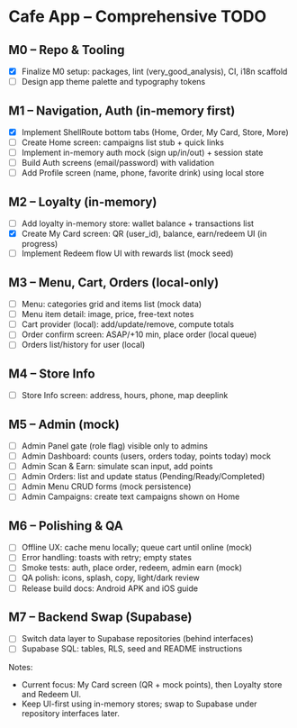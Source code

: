 # Cafe App – Comprehensive TODO

## M0 – Repo & Tooling
- [x] Finalize M0 setup: packages, lint (very_good_analysis), CI, i18n scaffold
- [ ] Design app theme palette and typography tokens

## M1 – Navigation, Auth (in-memory first)
- [x] Implement ShellRoute bottom tabs (Home, Order, My Card, Store, More)
- [ ] Create Home screen: campaigns list stub + quick links
- [ ] Implement in-memory auth mock (sign up/in/out) + session state
- [ ] Build Auth screens (email/password) with validation
- [ ] Add Profile screen (name, phone, favorite drink) using local store

## M2 – Loyalty (in-memory)
- [ ] Add loyalty in-memory store: wallet balance + transactions list
- [x] Create My Card screen: QR (user_id), balance, earn/redeem UI  (in progress)
- [ ] Implement Redeem flow UI with rewards list (mock seed)

## M3 – Menu, Cart, Orders (local-only)
- [ ] Menu: categories grid and items list (mock data)
- [ ] Menu item detail: image, price, free-text notes
- [ ] Cart provider (local): add/update/remove, compute totals
- [ ] Order confirm screen: ASAP/+10 min, place order (local queue)
- [ ] Orders list/history for user (local)

## M4 – Store Info
- [ ] Store Info screen: address, hours, phone, map deeplink

## M5 – Admin (mock)
- [ ] Admin Panel gate (role flag) visible only to admins
- [ ] Admin Dashboard: counts (users, orders today, points today) mock
- [ ] Admin Scan & Earn: simulate scan input, add points
- [ ] Admin Orders: list and update status (Pending/Ready/Completed)
- [ ] Admin Menu CRUD forms (mock persistence)
- [ ] Admin Campaigns: create text campaigns shown on Home

## M6 – Polishing & QA
- [ ] Offline UX: cache menu locally; queue cart until online (mock)
- [ ] Error handling: toasts with retry; empty states
- [ ] Smoke tests: auth, place order, redeem, admin earn (mock)
- [ ] QA polish: icons, splash, copy, light/dark review
- [ ] Release build docs: Android APK and iOS guide

## M7 – Backend Swap (Supabase)
- [ ] Switch data layer to Supabase repositories (behind interfaces)
- [ ] Supabase SQL: tables, RLS, seed and README instructions

Notes:
- Current focus: My Card screen (QR + mock points), then Loyalty store and Redeem UI.
- Keep UI-first using in-memory stores; swap to Supabase under repository interfaces later.
